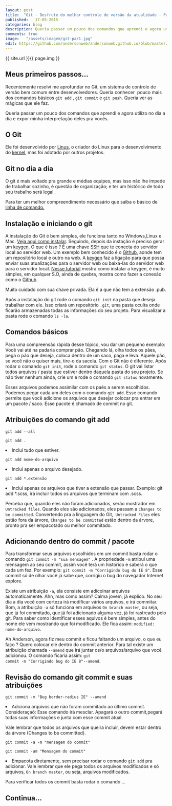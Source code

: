 ```yaml
---
layout: post
title:  "Git - Desfrute do melhor controle de versão da atualidade - Parte 1"
published:   17-05-2015
categories: blog
description: Queria passar um pouco dos comandos que aprendi e agora utilizo no dia a dia e expor minha interpretação deles pra vocês. Ele foi desenvolvido por Linus, o criador doLinux...
comments: true
image:   "/assets/imagem/git-par1.jpg"
edit: https://github.com/andersonweb/andersonweb.github.io/blob/master/_posts/2015-05-14-git-desfrute-do-melhor-controle-de-versao-da-atualidade.markdown
---
```

{{ site.url }}{{ page.img }}
<h2 class="topics">Meus primeiros passos...</h2>
Recentemente resolvi me aprofundar no Git, um sistema de controle de versão bem comum entre desenvolvedores. Queria conhecer  pouco mais dos comandos básicos <code>git add</code> , <code>git commit</code> e <code>git push</code>. Queria ver as mágicas que ele faz.  

Queria passar um pouco dos comandos que aprendi e agora utilizo no dia a dia e expor minha interpretação deles pra vocês. 

<h2 class="topics">O Git</h2>
Ele foi desenvolvido por <a target="_blank" href="http://pt.wikipedia.org/wiki/Linus_Torvalds" class="link-po-ex">Linus</a>, o criador do Linux para o desenvolvimento do <a href="http://pt.wikipedia.org/wiki/Linux_%28n%C3%BAcleo%29" target="_blank" class="link-po-ex">kernel</a>, mas foi adotado por outros projetos. 

<h2 class="topics">Git no dia a dia</h2>
O git é mais voltado pra grande e médias equipes, mas isso não lhe impede de trabalhar sozinho, é questão de organização; e ter um histórico de todo seu trabalho será legal. 

<span class="notes">Para ter um melhor compreendimento necessário que saiba o básico de <a target="_blank" class="link-po-ex" href="http://www.hardware.com.br/dicas/basico-linha-comando.html">linha de comando.</a></span>

<h2 class="topics">Instalação e iniciando o git</h2>
A instalação do Git é bem simples, ele funciona tanto no Windows,Linux e Mac. <a target="_blank" class="link-po-ex" href="https://git-scm.com/book/pt-br/v1/Primeiros-passos-Instalando-Git">Veja aqui como instalar</a>. 
Seguindo, depois da instação é preciso gerar um <a class="link-po-ex" href="https://help.github.com/articles/generating-ssh-keys/">keygen</a>. O que é isso ? É uma chave <a href="http://pt.wikipedia.org/wiki/SSH" class="link-po-ex">SSH</a> que te conecta do servidor local ao servidor web. Um exemplo bem conhecido é o <a href="#" class="link-po-ex">Github</a>, aonde tem um repositório local e outro na web. A  <a class="link-po-ex" href="https://help.github.com/articles/generating-ssh-keys">keygen</a> faz a ligação para que possa enviar suas atualizações para o servidor web ou baixa-las do servidor web para o servidor local. <a href="https://help.github.com/articles/generating-ssh-keys/" class="link-po-ex">Nesse tutorial</a> mostra como instalar a keygen, é muito simples, em qualquer S.O, ainda de quebra, mostra como fazer a conexão como o <a class="link-po-ex" href="http://github.ciom">Github</a>.

<span class="notes">Muito cuidado com sua chave privada. Ela é a que não tem a extensão .pub. </span>

Após a instalação do git rode o comando <code>git init</code> na pasta que deseja trabalhar com ele. Isso criará um repositório <code>.git</code>, uma pasta oculta onde ficarão armazenadas todas as informações do seu projeto. Para visualizar a pasta rode o comando <code>ls -la</code>. 

<h2 class="topics">Comandos básicos</h2>
Para uma compreensão rápida desse tópico, vou dar um pequeno exemplo: Você vai até na padaria comprar pão. Chegando lá, olha todos os pães, pega o pão que deseja, coloca dentro de um saco, paga e leva. Aquele pão, se você não o quiser mais, tire-o da sacola. 
Com o Git não é diferente. Após rodar o comando <code>git init</code>, rode o comando <code>git status</code>. O git vai listar  todos arquivos / pasta que estiver dentro daquela pasta do seu projeto. Se não tiver nenhum ainda, crie um e rode o comando <code>git status</code> novamente. 

Esses arquivos podemos assimilar com os paẽs a serem escolhidos. Podemos pegar cada um deles com o comando <code>git add</code>. Esse comando permite que você adicione os arquivos que desejar colocar pra entrar em um pacote / saco. Esse pacote é chamado de commit no git. 

<h2 class="topics">Atribuições do comando git add</h2>

<code>git add --all</code>

<code>git add .</code>

<li class="notes-code">Inclui					 tudo que estiver.</li>

<code>git add nome-do-arquivo</code>

<li class="notes-code">Inclui apenas o arquivo desejado.</li>

<code>git add *.extensão</code>

<li class="notes-code">Inclui apenas os arquivos que tiver a extensão que passar. Exemplo: git add *.scss, irá incluir todos os arquivos que terminam com .scss.</li>

Perceba que, quando eles não foram adicionados, serão mostrador em  <code>Untracked files</code>. Quando eles são adicionados, eles passam a <code>Changes to be committed</code>. Convertendo pra a linguagem do Git,<code> Untracked Files</code> eles estão fora da árvore, <code>Changes to be committed</code> estão dentro da árvore, pronto pra ser empacotado ou melhor commitado.

<h2 class="topics">Adicionando dentro do commit / pacote </h2>
Para transformar seus arquivos escolhidos em um commit basta rodar o comando <code>git commit -m "sua mensagem"</code> . A propriedade <code>-m</code> atribui uma mensagem ao seu commit, assim você terá um histórico e saberá o que cada um fez. Por exemplo: <code>git commit -m "Corrigindo bug do IE 8"</code>. Esse commit só de olhar você já sabe que, corrigiu o bug do navegador Internet explore. 

Existe um atribuição <code>-a</code>, ela consiste em adicoinar arquivos automaticamente. Ahn, mas como assim? Calma jovem, já explico. No seu dia a dia você com certeza irá modificar vários arquivos, e irá commitar. Bom, a atribuição <code>-a</code> só funciona em arquivos <code>On branch master</code>, ou seja, que já foi commitado, que já foi adicionado alguma vez, já foi rastreado pelo git. Para saber como identificar esses aquivos é bem simples, antes do nome ele vem mostrando que foi modificado. Ele fica assim: <code>modified: nome-do-arquivo</code>.

Ah Anderson, agora fiz meu commit e ficou faltando um arquivo, o que eu faço ? Quero colocar ele dentro do commit anterior. Para tal existe um atribuição chamada <code>--amend</code> que irá juntar os/o arquivos/arquivo que você adicionou.  O comando ficaria assim: <code>git commit -m "Corrigindo bug do IE 8"--amend</code>.

<h2 class="topics">Revisão do comando git commit e suas atribuições</h2>

<code>git commit -m "Bug border-radius IE" --amend</code>

<li class="notes-code">Adiciona arquivos que não foram commitado ao último commit. Consideraçaõ: Esse comando irá mesclar. Apagará o outro commit,pegará todas suas informações e junta com esse commit atual.</li>

<span class="notes">Vale lembrar que todos os arquivos que queira incluir, devem estar dentro da árvore (Changes to be committed).</span>

<code>git commit -a -m "mensagem do commit"</code> 

<code>git commit -am "Mensagem do commit"</code>

<li class="notes-code">Empacota diretamente, sem precisar rodar o comando <code>git add</code> pra adicionar. Vale lembrar que ele pega todos os arquivos modificados e só arquivos, <code>On branch master</code>, ou seja, arquivos modificados.</li>

Para verificar todos os commit basta rodar o comando ... 


<h2 class="topics">Continua...</h2>


